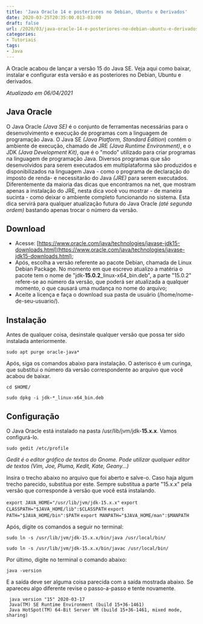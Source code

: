 ```yaml
---
title: 'Java Oracle 14 e posteriores no Debian, Ubuntu e Derivados'
date: 2020-03-25T20:35:00.013-03:00
draft: false
url: /2020/03/java-oracle-14-e-posteriores-no-debian-ubuntu-e-derivados.html
categories:
- Tutoriais
tags: 
- Java
---
```


A Oracle acabou de lançar a versão 15 do Java SE. Veja aqui como baixar, instalar e configurar esta versão e as posteriores no Debian, Ubuntu e derivados.

<!--more-->

_Atualizado em 06/04/2021_


## Java Oracle  

  
O Java Oracle _(Java SE)_ é o conjunto de ferramentas necessárias para o desenvolvimento e execução de programas com a linguagem de programação Java. O Java SE _(Java Platform, Standard Edition_) contém o ambiente de execução, chamado de JRE _(Java Runtime Environment)_, e o JDK _(Java Development Kit)_, que é o "modo" utilizado para criar programas na linguagem de programação Java. Diversos programas que são desenvolvidos para serem executados em multiplataforma são produzidos e disponibilizados na linguagem Java - como o programa de declaração do imposto de renda- e necessitarão do Java _(JRE)_ para serem executados.  
Diferentemente da maioria das dicas que encontramos na net, que mostram apenas a instalação do JRE, nesta dica você vou mostrar - de maneira sucinta - como deixar o ambiente completo funcionando no sistema. Esta dica servirá para qualquer atualização futura do Java Oracle _(até segunda ordem)_ bastando apenas trocar o número da versão.  
  

## Download

*   Acesse: [https://www.oracle.com/java/technologies/javase-jdk15-downloads.html](https://www.oracle.com/java/technologies/javase-jdk15-downloads.html);
*   Após, escolha a versão referente ao pacote Debian, chamada de Linux Debian Package. No momento em que escrevo atualizo a matéria o pacote tem o nome de "jdk-**15.0.2**\_linux-x64\_bin.deb", a parte "15.0.2" refere-se ao número da versão, que poderá ser atualizada a qualquer momento, o que causará uma mudança no nome do arquivo;
*   Aceite a licença e faça o download sua pasta de usuário (/home/nome-de-seu-usuario/).

## Instalação

  
Antes de qualquer coisa, desinstale qualquer versão que possa ter sido instalada anteriormente.  
  

`sudo apt purge oracle-java*`

  
Após, siga os comandos abaixo para instalação. O asterisco é um curinga, que substitui o número da versão correspondente ao arquivo que você acabou de baixar.  

`cd $HOME/`

`sudo dpkg -i jdk-*_linux-x64_bin.deb`

## Configuração

  
O Java Oracle está instalado na pasta /usr/lib/jvm/jdk-**15.x.x**. Vamos configurá-lo.  

`sudo gedit /etc/profile`

_Gedit é o editor gráfico de textos do Gnome. Pode utilizar qualquer editor de textos (Vim, Joe, Pluma, Kedit, Kate, Geany...)_  
  
Insira o trecho abaixo no arquivo que foi aberto e salve-o. Caso haja algum trecho parecido, substitua por este. Sempre substitua a parte "15.x.x" pela versão que corresponde à versão que você está instalando.  
  

`export JAVA_HOME="/usr/lib/jvm/jdk-15.x.x"`
`export CLASSPATH="$JAVA_HOME/lib":$CLASSPATH`
`export PATH="$JAVA_HOME/bin":$PATH`
`export MANPATH="$JAVA_HOME/man":$MANPATH`

  
Após, digite os comandos a seguir no terminal:  

`sudo ln -s /usr/lib/jvm/jdk-15.x.x/bin/java /usr/local/bin/`

`sudo ln -s /usr/lib/jvm/jdk-15.x.x/bin/javac /usr/local/bin/`

  
Por último, digite no terminal o comando abaixo:  
  
`java -version`

  
E a saída deve ser alguma coisa parecida com a saída mostrada abaixo. Se apareceu algo diferente revise o passo-a-passo e tente novamente.  
  
~~~
 java version "15" 2020-03-17  
 Java(TM) SE Runtime Environment (build 15+36-1461)  
 Java HotSpot(TM) 64-Bit Server VM (build 15+36-1461, mixed mode, sharing)
~~~
